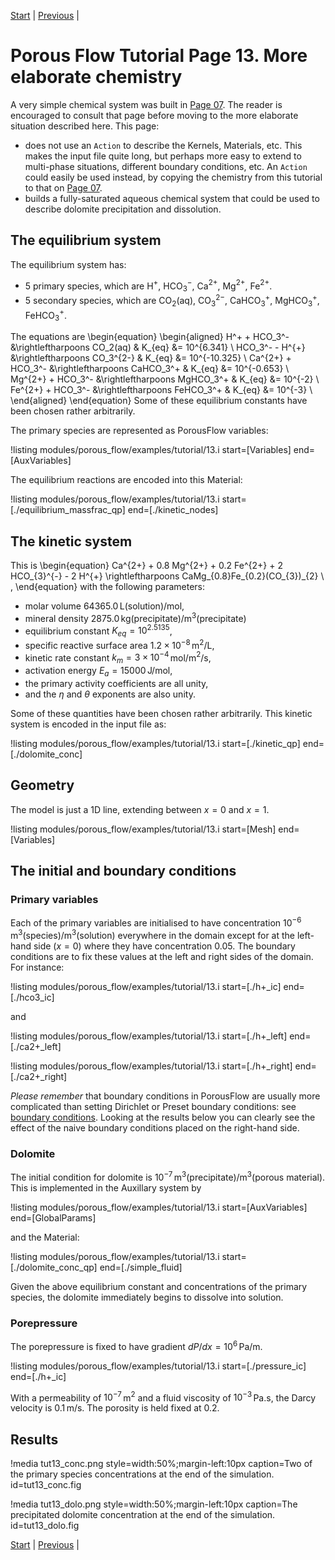 [Start](porous_flow/tutorial_00.md) |
[Previous](porous_flow/tutorial_12.md) |

# Porous Flow Tutorial Page 13.  More elaborate chemistry

A very simple chemical system was built in [Page 07](porous_flow/tutorial_07.md).  The reader is encouraged to consult that page before moving to the more elaborate situation described here.  This page:

- does not use an `Action` to describe the Kernels, Materials, etc.  This makes the input file quite long, but perhaps more easy to extend to multi-phase situations, different boundary conditions, etc.  An `Action` could easily be used instead, by copying the chemistry from this tutorial to that on [Page 07](porous_flow/tutorial_07.md).
- builds a fully-saturated aqueous chemical system that could be used to describe dolomite precipitation and dissolution.

## The equilibrium system

The equilibrium system has:

- 5 primary species, which are H$^{+}$, HCO$_{3}^{-}$, Ca$^{2+}$, Mg$^{2+}$, Fe$^{2+}$.
- 5 secondary species, which are CO$_{2}$(aq), CO$_{3}^{2-}$, CaHCO$_{3}^{+}$, MgHCO$_{3}^{+}$, FeHCO$_{3}^{+}$.

The equations are
\begin{equation}
\begin{aligned}
H^+ + HCO_3^- &\rightleftharpoons CO_2(aq)  & K_{eq} &= 10^{6.341} \\
HCO_3^- - H^{+} &\rightleftharpoons CO_3^{2-} & K_{eq} &= 10^{-10.325} \\
Ca^{2+} + HCO_3^- &\rightleftharpoons CaHCO_3^+ & K_{eq} &= 10^{-0.653} \\
Mg^{2+} + HCO_3^- &\rightleftharpoons MgHCO_3^+ & K_{eq} &= 10^{-2} \\
Fe^{2+} + HCO_3^- &\rightleftharpoons FeHCO_3^+ & K_{eq} &= 10^{-3} \\
\end{aligned}
\end{equation}
Some of these equilibrium constants have been chosen rather arbitrarily.

The primary species are represented as PorousFlow variables:

!listing modules/porous_flow/examples/tutorial/13.i start=[Variables] end=[AuxVariables]

The equilibrium reactions are encoded into this Material:

!listing modules/porous_flow/examples/tutorial/13.i start=[./equilibrium_massfrac_qp] end=[./kinetic_nodes]



## The kinetic system

This is
\begin{equation}
Ca^{2+} + 0.8 Mg^{2+} + 0.2 Fe^{2+} + 2 HCO_{3}^{-} - 2 H^{+} \rightleftharpoons CaMg_{0.8}Fe_{0.2}(CO_{3})_{2} \ ,
\end{equation}
with the following parameters:

- molar volume 64365.0$\,$L(solution)/mol,
- mineral density 2875.0$\,$kg(precipitate)/m$^{3}$(precipitate)
- equilibrium constant $K_{eq} = 10^{2.5135}$,
- specific reactive surface area $1.2\times 10^{-8}\,$m$^{2}$/L,
- kinetic rate constant $k_{m} = 3\times 10^{-4}\,$mol/m$^{2}$/s,
- activation energy $E_{a} = 15000\,$J/mol,
- the primary activity coefficients are all unity,
- and the $\eta$ and $\theta$ exponents are also unity.

Some of these quantities have been chosen rather arbitrarily.  This kinetic system is encoded in the input file as:

!listing modules/porous_flow/examples/tutorial/13.i start=[./kinetic_qp] end=[./dolomite_conc]



## Geometry

The model is just a 1D line, extending between $x=0$ and $x=1$.

!listing modules/porous_flow/examples/tutorial/13.i start=[Mesh] end=[Variables]

## The initial and boundary conditions

### Primary variables

Each of the primary variables are initialised to have concentration $10^{-6}\,$m$^{3}$(species)/m$^{3}$(solution) everywhere in the domain except for at the left-hand side ($x=0$) where they have concentration $0.05$.  The boundary conditions are to fix these values at the left and right sides of the domain.  For instance:

!listing modules/porous_flow/examples/tutorial/13.i start=[./h+_ic] end=[./hco3_ic]

and

!listing modules/porous_flow/examples/tutorial/13.i start=[./h+_left] end=[./ca2+_left]

!listing modules/porous_flow/examples/tutorial/13.i start=[./h+_right] end=[./ca2+_right]

*Please remember* that boundary conditions in PorousFlow are usually more complicated than setting Dirichlet or Preset boundary conditions: see [boundary conditions](boundaries.md).  Looking at the results below you can clearly see the effect of the naive boundary conditions placed on the right-hand side.

### Dolomite

The initial condition for dolomite is $10^{-7}\,$m$^{3}$(precipitate)/m$^{3}$(porous material).  This is implemented in the Auxillary system by

!listing modules/porous_flow/examples/tutorial/13.i start=[AuxVariables] end=[GlobalParams]

and the Material:

!listing modules/porous_flow/examples/tutorial/13.i start=[./dolomite_conc_qp] end=[./simple_fluid]

Given the above equilibrium constant and concentrations of the primary species, the dolomite immediately begins to dissolve into solution.

### Porepressure

The porepressure is fixed to have gradient $dP/dx = 10^{6}\,$Pa/m.

!listing modules/porous_flow/examples/tutorial/13.i start=[./pressure_ic] end=[./h+_ic]

With a permeability of $10^{-7}\,$m$^{2}$ and a fluid viscosity of $10^{-3}\,$Pa.s, the Darcy velocity is $0.1\,$m/s.  The porosity is held fixed at 0.2.

## Results

!media tut13_conc.png style=width:50%;margin-left:10px caption=Two of the primary species concentrations at the end of the simulation.  id=tut13_conc.fig

!media tut13_dolo.png style=width:50%;margin-left:10px caption=The precipitated dolomite concentration at the end of the simulation.  id=tut13_dolo.fig

[Start](porous_flow/tutorial_00.md) |
[Previous](porous_flow/tutorial_12.md) |
